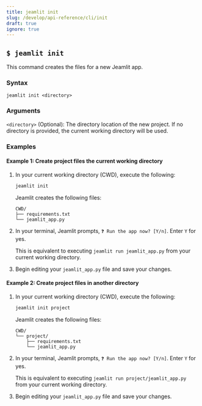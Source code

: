 ```yaml
---
title: jeamlit init
slug: /develop/api-reference/cli/init
draft: true
ignore: true
---
```


## `$ jeamlit init`

This command creates the files for a new Jeamlit app.

### Syntax

```
jeamlit init <directory>
```

### Arguments

`<directory>` (Optional): The directory location of the new project. If no directory is provided, the current working directory will be used.

### Examples

#### Example 1: Create project files the current working directory

1. In your current working directory (CWD), execute the following:

   ```bash
   jeamlit init
   ```

   Jeamlit creates the following files:

   ```
   CWD/
   ├── requirements.txt
   └── jeamlit_app.py
   ```

2. In your terminal, Jeamlit prompts, `❓ Run the app now? [Y/n]`. Enter `Y` for yes.

   This is equivalent to executing `jeamlit run jeamlit_app.py` from your current working directory.

3. Begin editing your `jeamlit_app.py` file and save your changes.

#### Example 2: Create project files in another directory

1. In your current working directory (CWD), execute the following:

   ```bash
   jeamlit init project
   ```

   Jeamlit creates the following files:

   ```
   CWD/
   └── project/
       ├── requirements.txt
       └── jeamlit_app.py
   ```

2. In your terminal, Jeamlit prompts, `❓ Run the app now? [Y/n]`. Enter `Y` for yes.

   This is equivalent to executing `jeamlit run project/jeamlit_app.py` from your current working directory.

3. Begin editing your `jeamlit_app.py` file and save your changes.
